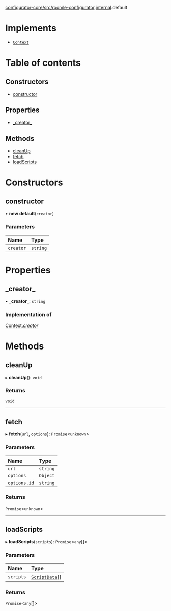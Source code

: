 [configurator-core/src/roomle-configurator](../modules/configurator_core_src_roomle_configurator.md).[internal](../modules/configurator_core_src_roomle_configurator._internal_.md).default

# Implements

- [`Context`](../interfaces/configurator_core_src_configurator._internal_.Context.md)

# Table of contents

## Constructors

- [constructor](configurator_core_src_roomle_configurator._internal_.default-6.md#constructor)

## Properties

- [\_creator\_](configurator_core_src_roomle_configurator._internal_.default-6.md#_creator_)

## Methods

- [cleanUp](configurator_core_src_roomle_configurator._internal_.default-6.md#cleanup)
- [fetch](configurator_core_src_roomle_configurator._internal_.default-6.md#fetch)
- [loadScripts](configurator_core_src_roomle_configurator._internal_.default-6.md#loadscripts)

# Constructors

## constructor

• **new default**(`creator`)

### Parameters

| Name | Type |
| :------ | :------ |
| `creator` | `string` |

# Properties

## \_creator\_

• **\_creator\_**: `string`

### Implementation of

[Context](../interfaces/configurator_core_src_configurator._internal_.Context.md).[_creator_](../interfaces/configurator_core_src_configurator._internal_.Context.md#_creator_)

# Methods

## cleanUp

▸ **cleanUp**(): `void`

### Returns

`void`

___

## fetch

▸ **fetch**(`url`, `options`): `Promise`<`unknown`\>

### Parameters

| Name | Type |
| :------ | :------ |
| `url` | `string` |
| `options` | `Object` |
| `options.id` | `string` |

### Returns

`Promise`<`unknown`\>

___

## loadScripts

▸ **loadScripts**(`scripts`): `Promise`<`any`[]\>

### Parameters

| Name | Type |
| :------ | :------ |
| `scripts` | [`ScriptData`](../interfaces/configurator_core_src_roomle_configurator._internal_.ScriptData.md)[] |

### Returns

`Promise`<`any`[]\>
